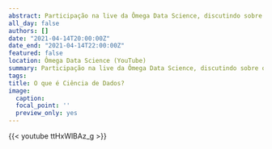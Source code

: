 ```yaml
---
abstract: Participação na live da Ômega Data Science, discutindo sobre o que é ciência de dados.
all_day: false
authors: []
date: "2021-04-14T20:00:00Z"
date_end: "2021-04-14T22:00:00Z"
featured: false
location: Ômega Data Science (YouTube)
summary: Participação na live da Ômega Data Science, discutindo sobre o que é ciência de dados.
tags:
title: O que é Ciência de Dados?
image:
  caption:
  focal_point: ''
  preview_only: yes  
---
```


{{< youtube ttHxWlBAz_g >}}
